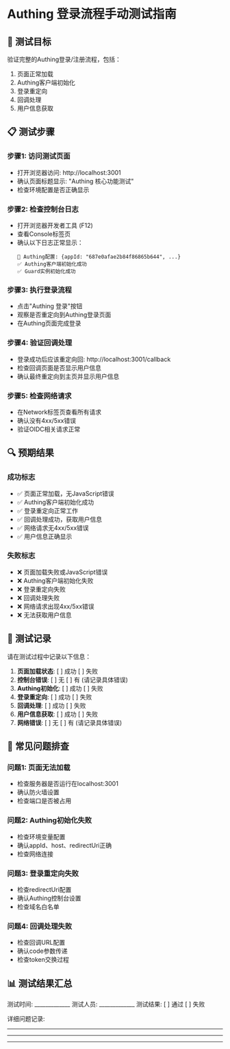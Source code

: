 # Authing 登录流程手动测试指南

## 🎯 测试目标
验证完整的Authing登录/注册流程，包括：
1. 页面正常加载
2. Authing客户端初始化
3. 登录重定向
4. 回调处理
5. 用户信息获取

## 📋 测试步骤

### 步骤1: 访问测试页面
- 打开浏览器访问: http://localhost:3001
- 确认页面标题显示: "Authing 核心功能测试"
- 检查环境配置是否正确显示

### 步骤2: 检查控制台日志
- 打开浏览器开发者工具 (F12)
- 查看Console标签页
- 确认以下日志正常显示：
  ```
  🔧 Authing配置: {appId: "687e0afae2b84f86865b644", ...}
  ✅ Authing客户端初始化成功
  ✅ Guard实例初始化成功
  ```

### 步骤3: 执行登录流程
- 点击"Authing 登录"按钮
- 观察是否重定向到Authing登录页面
- 在Authing页面完成登录

### 步骤4: 验证回调处理
- 登录成功后应该重定向回: http://localhost:3001/callback
- 检查回调页面是否显示用户信息
- 确认最终重定向到主页并显示用户信息

### 步骤5: 检查网络请求
- 在Network标签页查看所有请求
- 确认没有4xx/5xx错误
- 验证OIDC相关请求正常

## 🔍 预期结果

### 成功标志
- ✅ 页面正常加载，无JavaScript错误
- ✅ Authing客户端初始化成功
- ✅ 登录重定向正常工作
- ✅ 回调处理成功，获取用户信息
- ✅ 网络请求无4xx/5xx错误
- ✅ 用户信息正确显示

### 失败标志
- ❌ 页面加载失败或JavaScript错误
- ❌ Authing客户端初始化失败
- ❌ 登录重定向失败
- ❌ 回调处理失败
- ❌ 网络请求出现4xx/5xx错误
- ❌ 无法获取用户信息

## 📝 测试记录

请在测试过程中记录以下信息：

1. **页面加载状态**: [ ] 成功 [ ] 失败
2. **控制台错误**: [ ] 无 [ ] 有 (请记录具体错误)
3. **Authing初始化**: [ ] 成功 [ ] 失败
4. **登录重定向**: [ ] 成功 [ ] 失败
5. **回调处理**: [ ] 成功 [ ] 失败
6. **用户信息获取**: [ ] 成功 [ ] 失败
7. **网络错误**: [ ] 无 [ ] 有 (请记录具体错误)

## 🚨 常见问题排查

### 问题1: 页面无法加载
- 检查服务器是否运行在localhost:3001
- 确认防火墙设置
- 检查端口是否被占用

### 问题2: Authing初始化失败
- 检查环境变量配置
- 确认appId、host、redirectUri正确
- 检查网络连接

### 问题3: 登录重定向失败
- 检查redirectUri配置
- 确认Authing控制台设置
- 检查域名白名单

### 问题4: 回调处理失败
- 检查回调URL配置
- 确认code参数传递
- 检查token交换过程

## 📊 测试结果汇总

测试时间: _____________
测试人员: _____________
测试结果: [ ] 通过 [ ] 失败

详细问题记录:
_________________________________
_________________________________
_________________________________ 